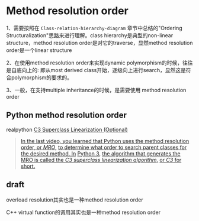 # Method resolution order

1、需要按照在 `Class-relation-hierarchy-diagram` 章节中总结的"Ordering Structuralization"思路来进行理解。class hierarchy是典型的non-linear structure，method resolution order是对它的traverse，显然method resolution order是一个linear structure

2、在使用method resolution order来实现dynamic polymorphism的时候，往往是自底向上的: 即从most derived class开始，逐级向上进行search，显然这是符合polymorphism的要求的。

3、一般，在支持multiple inheritance的时候，是需要使用 method resolution order

## Python method resolution order

realpython [C3 Superclass Linearization (Optional)](https://realpython.com/lessons/c3-superclass-linearization-optional/)

> [In the last video, you learned that Python uses the method resolution order, or *MRO*,](https://realpython.com/lessons/c3-superclass-linearization-optional/#t=0.54) [to determine what order to search parent classes for the desired method. In](https://realpython.com/lessons/c3-superclass-linearization-optional/#t=7.5600000000000005) [Python 3,](https://realpython.com/lessons/c3-superclass-linearization-optional/#t=13.08) [the algorithm that generates the MRO is called the *C3 superclass linearization algorithm*,](https://realpython.com/lessons/c3-superclass-linearization-optional/#t=14.13) [or *C3* for short.](https://realpython.com/lessons/c3-superclass-linearization-optional/#t=21.0)





## draft

overload resolution其实也是一种method resolution order

C++ virtual function的调用其实也是一种method resolution order

